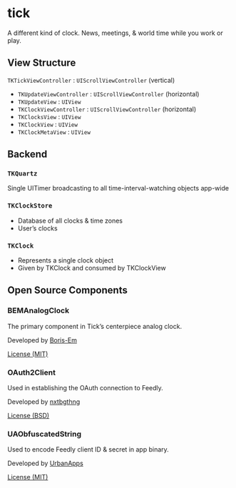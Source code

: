 # tick
A different kind of clock. News, meetings, & world time while you work or play.

## View Structure
`TKTickViewController` : `UIScrollViewController` (vertical)
- `TKUpdateViewController` : `UIScrollViewController` (horizontal)
 - `TKUpdateView` : `UIView`
- `TKClockViewController` : `UIScrollViewController` (horizontal)
 - `TKClocksView` : `UIView`
 - `TKClockView` : `UIView`
- `TKClockMetaView` : `UIView`

## Backend

### `TKQuartz`
Single UITimer broadcasting to all time-interval-watching objects app-wide

### `TKClockStore`
- Database of all clocks & time zones
- User’s clocks

### `TKClock`
- Represents a single clock object
- Given by TKClock and consumed by TKClockView

## Open Source Components

### BEMAnalogClock
The primary component in Tick’s centerpiece analog clock.

Developed by [Boris-Em](https://github.com/Boris-Em/BEMAnalogClock)

[License (MIT)](https://github.com/Boris-Em/BEMAnalogClock/blob/master/LICENSE)

### OAuth2Client
Used in establishing the OAuth connection to Feedly.

Developed by [nxtbgthng](https://github.com/nxtbgthng/OAuth2Client)

[License (BSD)](https://github.com/nxtbgthng/OAuth2Client#bsd-license)

### UAObfuscatedString
Used to encode Feedly client ID & secret in app binary.

Developed by [UrbanApps](https://github.com/UrbanApps/UAObfuscatedString)

[License (MIT)](https://github.com/UrbanApps/UAObfuscatedString/blob/master/LICENSE)

